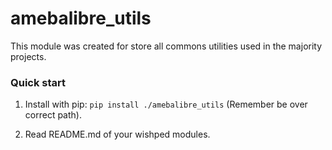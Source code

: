 # amebalibre_utils

This module was created for store all commons utilities used in the majority projects.


### Quick start

1.  Install with pip: `pip install ./amebalibre_utils` (Remember be over correct path).

2.  Read README.md of your wishped modules.
